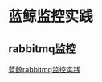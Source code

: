 # 蓝鲸监控实践
## rabbitmq监控
[蓝鲸rabbitmq监控实践](https://bk.tencent.com/s-mart/community/question/11760?type=article)

